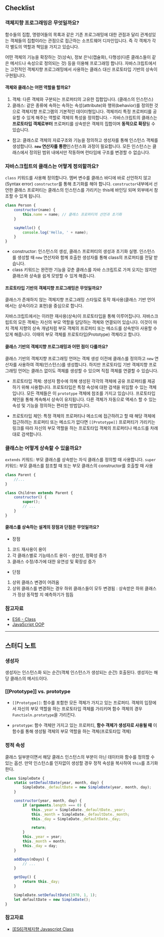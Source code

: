 ## Checklist

### 객체지향 프로그래밍은 무엇일까요?

함수들의 집합, 명령어들의 목록과 같은 기존 프로그래밍에 대한 관점과 달리 관계성있는 객체들의 집합이라는 관점으로 접근하는 소프트웨어 디자인입니다. 즉 각 객체가 각각 별도의 역할과 책임을 가지고 있습니다.

어떤 객체의 기능을 확장하는 것(상속), 정보 은닉(캡슐화), 다형성(다른 클래스들이 같은 메서드나 속성으로 정의되는 것) 등을 이용해 프로그래밍 합니다. 자바스크립트에서는 고전적인 객체지향 프로그래밍에서 사용하는 클래스 대신 프로토타입 기반의 상속이 구현됩니다.

#### 객체와 클래스는 어떤 역할을 할까요?

1. 객체: 다른 객체와 구분되는 프로퍼티의 고유한 집합입니다. (클래스의 인스턴스)
2. 클래스: 같은 종류에 속하는 속하는 속성(attribute)와 행위(behavior)를 정의한 것으로 객체지향 프로그램의 기본적인 데이터형입니다. 객체끼리 특정 프로퍼티를 공유할 수 있게 해주는 역할로 객체의 특성을 정의합니다. - 자바스크립트의 클래스는 **프로토타입 객체로부터** 프로퍼티를 상속받은 객체의 집합이며 **동적으로 확장**될 수 있습니다.

* 참고: 클래스로 객체의 자료구조와 기능을 정의하고 생성자를 통해 인스턴스 객체를 생성합니다. **`new` 연산자를 통한**인스턴스화 과정이 필요합니다. 모든 인스턴스는 클래스에서 정의된 범위 내에서만 작동하며 런타임에 구조를 변경할 수 없습니다.

### 자바스크립트의 클래스는 어떻게 정의할까요?

`class` 키워드를 사용해 정의합니다. 멤버 변수를 클래스 바디에 바로 선언하지 않고(Syntax error) `constructor`를 통해 초기화를 해야 합니다.
`constructor`내부에서 선언한 클래스 프로퍼티는 클래스의 인스턴스를 가리키는 this에 바인딩 되며 외부에서 참조할 수 있게 됩니다.

```javascript
class Person {
    constructor(name) {
        this.name = name; // 클래스 프로퍼티의 선언과 초기화
    }

    sayHello() {
        console.log('Hello, ' + name);
    }
}
```

* constructor: 인스턴스의 생성, 클래스 프로퍼티의 생성과 초기화 실행. 인스턴스를 생성할 때 `new` 연산자와 함께 호출한 생성자를 통해 class의 프로퍼티를 전달 받습니다.
* class 키워드는 완전한 기능을 갖춘 클래스를 자바 스크립트로 가져 오지는 않지만 클래스와 상속을 쉽게 모방할 수 있게 해줍니다.

#### 프로토타입 기반의 객체지향 프로그래밍은 무엇일까요?

클래스가 존재하지 않는 객체지향 프로그래밍 스타일로 동작 재사용(클래스 기반 언어에서는 상속이라고 표현)을 중심으로 합니다.

자바스크립트에서는 이러한 재사용(상속)이 프로토타입을 통해 이루어집니다. 자바스크립트의 모든 객체는 자신의 부모 역할을 담당하는 객체와 연결되어 있습니다. 이것이 마치 객체 지향의 상속 개념처럼 부모 객체의 프로퍼티 또는 메소드를 상속받아 사용할 수 있게 해줍니다. 이때의 부모 객체를 프로토타입(Prototype) 객체라고 합니다.

#### 클래스 기반의 객체지향 프로그래밍과 어떤 점이 다를까요?

클래스 기반의 객체지향 프로그래밍 언어는 객체 생성 이전에 클래스를 정의하고 `new` 연산자를 사용하여 객체(인스턴스)를 생성합니다. 하지만 프로토타입 기반 객체지향 프로그래밍 언어는 클래스 없이도 객체를 생성할 수 있으며 직접 객체를 연결할 수 있습니다.

* 프로토타입 객체: 생성자 함수에 의해 생성된 각각의 객체에 공유 프로퍼티를 제공하기 위해 사용합니다. 프로토타입은 특정 속성에 대한 검색을 위임할 수 있는 객체입니다. 모든 객체들은 이 `prototype` 객체에 참조를 가지고 있습니다. 프로토타입 체인을 통해 계속해서 상속이 유지됩니다. 다른 객체가 자동으로 액세스 할 수 있는 속성 및 기능을 정의하는 편리한 방법입니다.

* 프로토타입 체인: 특정 객체의 프로퍼티나 메소드에 접근하려고 할 때 해당 객체에 접근하려는 프로퍼티 또는 메소드가 없다면 `[[Prototype]]` 프로퍼티가 가리키는 링크를 따라 자신의 부모 역할을 하는 프로토타입 객체의 프로퍼티나 메소드를 차례대로 검색합니다.

### 클래스는 어떻게 상속할 수 있을까요?

`extends` 키워드: 부모 클래스를 상속받는 자식 클래스를 정의할 때 사용합니다.
`super` 키워드: 부모 클래스를 참조할 때 또는 부모 클래스의 constructor를 호출할 때 사용

```javascript
class Parent {
    //...
}

class Children extends Parent {
    constructor() {
        super();
        // ...
    }
}
```

#### 클래스를 상속하는 설계의 장점과 단점은 무엇일까요?

* 장점

1. 코드 재사용이 용이
2. 각 클래스별로 기능테스트 용이 - 생산성, 정확성 증가
3. 클래스 수정/추가에 대한 유연성 및 확장성 증가

* 단점

1. 상위 클래스 변경이 어려움
2. 상위 클래스를 변경하는 경우 하위 클래스들이 모두 변경됨 : 상속받은 하위 클래스가 정상 동작할 지 예측하기가 힘듬

### 참고자료

- [ES6 - Class](https://poiemaweb.com/es6-class)
- [JavaScript OOP](https://developer.mozilla.org/ko/docs/Web/JavaScript/Introduction_to_Object-Oriented_JavaScript)

---

## 스터디 노트

### 생성자

생성자는 인스턴스화 되는 순간(객체 인스턴스가 생성되는 순간) 호출된다. 생성자는 해당 클래스의 메서드이다.


### [[Prototype]] vs. prototype

- `[[Prototype]]`: 함수를 포함한 모든 객체가 가지고 있는 프로퍼티. 객체의 입장에서 자신의 부모 역할을 하는 프로토타입 객체를 가리키며 함수 객체의 경우 `Functioln.prototype`을 가리킨다.

- `prototype`: 함수 객체만 가지고 있는 프로퍼티, **함수 객체가 생성자로 사용될 때** 이 함수를 통해 생성될 객체의 부모 역할을 하는 객체(프로토타입 객체)

### 정적 속성

클래스 일부분이면서 해당 클래스 인스턴스의 부분이 아닌 데이터와 함수를 정의할 수 있는 옵션. 
만약 인스턴스를 인자없이 생성할 경우 정적 속성을 복사하여 `this`를 초기화 한다.

```javascript
class SimpleDate {
    static setDefaultDate(year, month, day) {
        SimpleDate._defaultDate = new SimpleDate(year, month, day);
    }

    constructor(year, month, day) {
        if (arguments.length === 0) {
            this._year = SimpleDate._defaultDate._year;
            this._month = SimpleDate._defaultDate._month;
            this._day = SimpleDate._defaultDate._day;

            return;
        }
        this._year = year;
        this._month = month;
        this._day = day;
    }

    addDays(nDays) {
        // ...
    }

    getDay() {
        return this._day;
    }

    SimpleDate.setDefaultDate(1970, 1, 1);
    let defaultDate = new SimpleDate();
}
```

### 참고자료

- [[ES6]객체지향 Javascript Class](https://github.com/FEDevelopers/tech.description/wiki/%5BES6%5D%EA%B0%9D%EC%B2%B4%EC%A7%80%ED%96%A5-Javascript---Class)